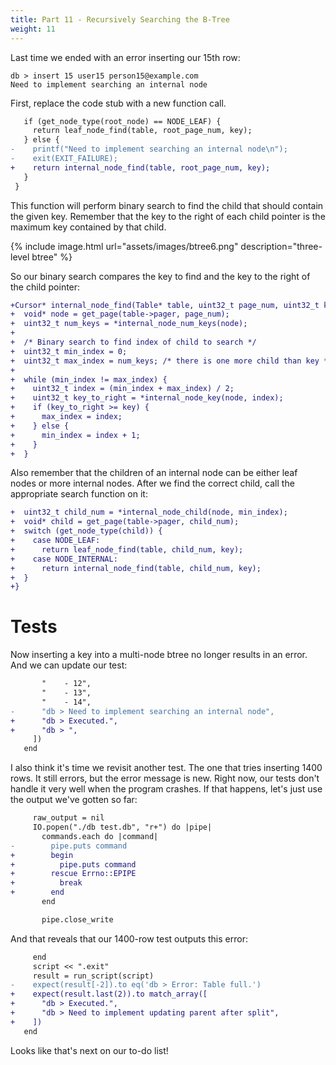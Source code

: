 ```yaml
---
title: Part 11 - Recursively Searching the B-Tree
weight: 11
---
```


Last time we ended with an error inserting our 15th row:

```
db > insert 15 user15 person15@example.com
Need to implement searching an internal node
```

First, replace the code stub with a new function call.

```diff
   if (get_node_type(root_node) == NODE_LEAF) {
     return leaf_node_find(table, root_page_num, key);
   } else {
-    printf("Need to implement searching an internal node\n");
-    exit(EXIT_FAILURE);
+    return internal_node_find(table, root_page_num, key);
   }
 }
```

This function will perform binary search to find the child that should contain the given key. Remember that the key to the right of each child pointer is the maximum key contained by that child.

{% include image.html url="assets/images/btree6.png" description="three-level btree" %}

So our binary search compares the key to find and the key to the right of the child pointer:

```diff
+Cursor* internal_node_find(Table* table, uint32_t page_num, uint32_t key) {
+  void* node = get_page(table->pager, page_num);
+  uint32_t num_keys = *internal_node_num_keys(node);
+
+  /* Binary search to find index of child to search */
+  uint32_t min_index = 0;
+  uint32_t max_index = num_keys; /* there is one more child than key */
+
+  while (min_index != max_index) {
+    uint32_t index = (min_index + max_index) / 2;
+    uint32_t key_to_right = *internal_node_key(node, index);
+    if (key_to_right >= key) {
+      max_index = index;
+    } else {
+      min_index = index + 1;
+    }
+  }
```

Also remember that the children of an internal node can be either leaf nodes or more internal nodes. After we find the correct child, call the appropriate search function on it:

```diff
+  uint32_t child_num = *internal_node_child(node, min_index);
+  void* child = get_page(table->pager, child_num);
+  switch (get_node_type(child)) {
+    case NODE_LEAF:
+      return leaf_node_find(table, child_num, key);
+    case NODE_INTERNAL:
+      return internal_node_find(table, child_num, key);
+  }
+}
```

# Tests

Now inserting a key into a multi-node btree no longer results in an error. And we can update our test:

```diff
       "    - 12",
       "    - 13",
       "    - 14",
-      "db > Need to implement searching an internal node",
+      "db > Executed.",
+      "db > ",
     ])
   end
```

I also think it's time we revisit another test. The one that tries inserting 1400 rows. It still errors, but the error message is new. Right now, our tests don't handle it very well when the program crashes. If that happens, let's just use the output we've gotten so far:

```diff
     raw_output = nil
     IO.popen("./db test.db", "r+") do |pipe|
       commands.each do |command|
-        pipe.puts command
+        begin
+          pipe.puts command
+        rescue Errno::EPIPE
+          break
+        end
       end

       pipe.close_write
```

And that reveals that our 1400-row test outputs this error:

```diff
     end
     script << ".exit"
     result = run_script(script)
-    expect(result[-2]).to eq('db > Error: Table full.')
+    expect(result.last(2)).to match_array([
+      "db > Executed.",
+      "db > Need to implement updating parent after split",
+    ])
   end
```

Looks like that's next on our to-do list!

